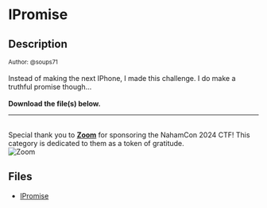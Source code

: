 # IPromise

## Description

<small>Author: @soups71</small><br><br>Instead of making the next IPhone, I made this challenge.  I do make a truthful promise though... <br><br> <b>Download the file(s) below.</b> <br> <hr> <br> Special thank you to <b><a href="https://zoom.us/">Zoom</a></b> for sponsoring the NahamCon 2024 CTF! This category is dedicated to them as a token of gratitude. <br> <img style="max-width: 17%;" src="https://images.squarespace-cdn.com/content/v1/602c7af03d9bab5833f7d129/dfe3086a-22e6-4f66-97cd-c8c72862cc83/zoom.png?format=750w" alt="Zoom"> 


## Files

* [IPromise](files/IPromise)

